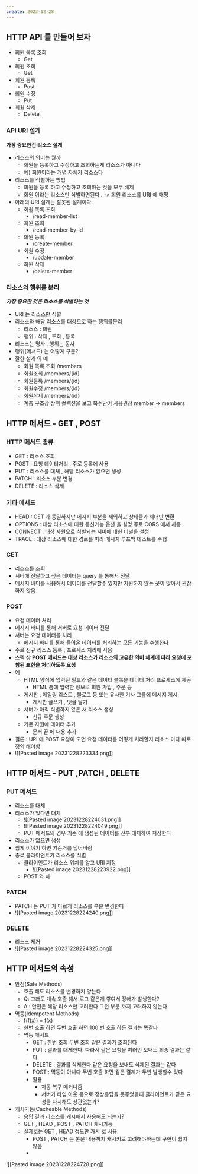 ```yaml
---
create: 2023-12-28
---
```

## HTTP API 를 만들어 보자
* 회원 목록 조회
	* Get
* 회원 조회
	* Get
* 회원 등록
	* Post
* 회원 수정
	* Put
* 회원 삭제
	* Delete

### API URI 설계
**가장 중요한건 리소스 설계**
* 리소스의 의미는 뭘까
	* 회원을 등록하고 수정하고 조회하는게 리소스가 아니다
	* 예) 회원이라는 개념 자체가 리소스다
* 리소스를 식별하는 방법
	* 회원을 등록 하고 수정하고 조회하는 것을 모두 배제
	* 회원 이라는 리소스만 식별하면된다 . -> 회원 리소스를 URI 에 매핑
* 아래의 URI 설계는 잘못된 설계이다.
	* 회원 목록 조회
		* /read-member-list
	* 회원 조회
		* /read-member-by-id
	* 회원 등록
		* /create-member
	* 회원 수정
		* /update-member
	* 회원 삭제
		* /delete-member
### 리소스와 행위를 분리
***가장 중요한 것은 리소스를 식별하는 것***
* URI 는 리소스만 식별 
* 리소스와 해당 리소스를 대상으로 하는 행위를분리
	* 리소스 : 회원
	* 행위 : 삭제 , 조회 , 등록 
* 리소스는 명사 , 행위는 동사
* 행위(메서드) 는 어떻게 구분?
* 잘한 설계 의 예
	* 회원 목록 조회 /members
	* 회원조회 /members/{id}
	* 회원등록 /members/{id}
	* 회원수정 /members/{id}
	* 회원삭제 /members/{id}
	* 계층 구조상 상위 컬렉션을 보고 복수단어 사용권장 member -> members
## HTTP 메서드 - GET , POST
### HTTP 메서드 종류
* GET : 리소스 조회
* POST : 요청 데이터처리 , 주로 등록에 사용
* PUT : 리소스를 대체 , 해당 리소스가 없으면 생성
* PATCH : 리소스 부분 변경 
* DELETE : 리소스 삭제
### 기타 메서드
* HEAD : GET 과 동일하지만 메시지 부분을 제외하고 상태줄과 헤더만 변환
* OPTIONS : 대상 리소스에 대한 통신가능 옵션 을 설명 주로 CORS 에서 사용
* CONNECT :  대상 자원으로 식별되는 서버에 대한 터널을 설정
* TRACE : 대상 리소스에 대한 경로를 따라 메시지 루프백 테스트를 수행

### GET
* 리소스를 조회
* 서버에 전달하고 싶은 데이터는 query 를 통해서 전달
* 메시지 바디를 사용해서 데이터를 전달할수 있지만 지원하지 않는 곳이 많아서 권장하지 않음

### POST
* 요청 데이터 처리
* 메시지 바디를 통해 서버로 요청 데이터 전달
* 서버는 요청 데이터를 처리
	* 메시지 바디를 통해 들어온 데이터를 처리하는 모든 기능을 수행한다
* 주로 신규 리소스 등록  , 프로세스 처리에 사용
* 스펙 상 **POST 메서드는 대상 리소스가 리소스의 고유한 의미 체계에 따라 요청에 포함된 표현을 처리하도록 요청**
* 예
	* HTML 양식에 입력된 필드와 같은 데이터 블록을 데이터 처리 프로세스에 제공
		* HTML 폼에 입력한 정보로 회원 가입 , 주문 등
	* 게시판 , 메일링 리스트 , 블로그 등 또는 유사한 기사 그룹에 메시지 게시
		* 게시판 글쓰기 , 댓글 달기
	* 서버가 아직 식별하지 않은 새 리소스 생성
		* 신규 주문 생성
	* 기존 자원에 데이터 추가
		* 문서 끝 에 내용 추가
* 결론 : URI 에 POST 요청이 오면 요청 데이터를 어떻게 처리할지 리소스 마다 따로 정의 해야함
* ![[Pasted image 20231228223334.png]]

## HTTP 메서드 - PUT ,PATCH , DELETE
### PUT 메서드
* 리소스를 대체
* 리소스가 있다면 대체
	* ![[Pasted image 20231228224031.png]]
	* ![[Pasted image 20231228224049.png]]
	* PUT 메서드의 경우 기존 에 생성된 데이터를 전부 대체하여 저장한다
* 리소스가 없으면 생성
* 쉽게 이야기 하면 기존거를 덮어버림
* 중료 클라이언트가 리소스를 식별
	* 클라이언트가 리소스 위치를 알고 URI 지정
		* ![[Pasted image 20231228223922.png]]
	* POST 와 차
### PATCH
* PATCH 는 PUT 가 다르게 리소스를 부분 변경한다 
* ![[Pasted image 20231228224240.png]]

### DELETE
* 리소스 제거
* ![[Pasted image 20231228224325.png]]

## HTTP 메서드의 속성 
* 안전(Safe Methods)
	* 호출 해도 리소스를 변경하지 앟는다
	* Q: 그래도 계속 호출 해서 로그 같은게 쌓여서 장애가 발생한다?
	* A : 안전은 해당 리소스만 고려한다 그런 부분 까지 고려하지 않는다
* 멱등(Idempotent Methods)
	* f(f(x)) = f(x)
	* 한번 호출 하던 두번 호출 하던 100 번 호출 하든 결과는 똑같다
	* 멱등 메서드
		* GET : 한번 조회 두번 조회 같은 결과가 조회된다
		* PUT : 결과를 대체한다. 따라서 같은 요청을 여러번 보내도 최종 결과는 같다
		* DELETE : 결과를 삭제한다 같은 요청을 보내도 삭제된 결과는 같다
		* POST : 멱등이 아니다 두번 호출 하면 같은 결제가 두번 발생할수 있다
		* 활용
			* 자동 복구 메커니즘
			* 서버가 타임 아웃 등으로 정상응답을 못주었을때 클라이언트가 같은 요청을 다시해도 상관없는가?
* 캐시가능(Cacheable Methods)
	* 응답 결과 리소스를 캐시해서 사용해도 되는가?
	* GET , HEAD , POST , PATCH 캐시가능
	* 실제로는 GET , HEAD 정도만 캐시 로 사용
		* POST , PATCH 는 본문 내용까지 캐시키로 고려해야하는데 구현이 쉽지 않음
		* 
![[Pasted image 20231228224728.png]]
